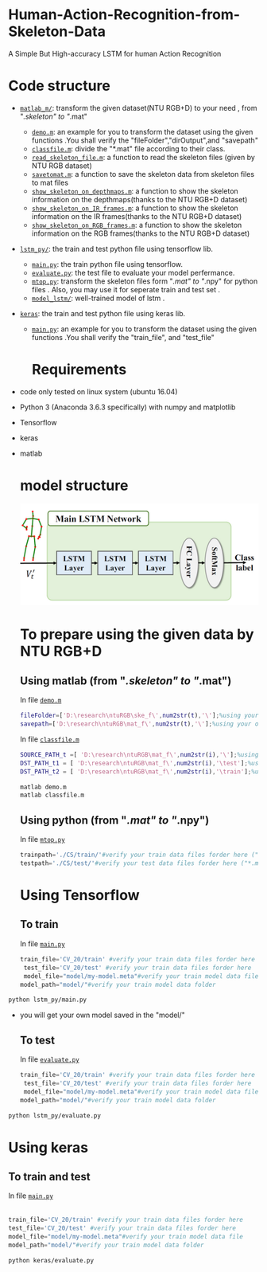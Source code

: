 # Human-Action-Recognition-from-Skeleton-Data

A Simple But High-accuracy LSTM for human Action Recognition

# Code structure

-   [`matlab_m/`](matlab_m/): transform the given dataset(NTU RGB+D) to your need , from "*.skeleton" to "*.mat"
    
    -   [`demo.m`](matlab_m/demo.m): an example for you to transform the dataset using the given functions .You shall verify the "fileFolder","dirOutput",and "savepath"
    -   [`classfile.m`](matlab_m/classfile.m): divide the "*.mat" file according to their class.
    -   [`read_skeleton_file.m`](matlab_m/read_skeleton_file.m): a function to read the skeleton files (given by NTU RGB dataset)
    -   [`savetomat.m`](matlab_m/savetomat.m): a function to save the skeleton data from skeleton files to mat files
    -   [`show_skeleton_on_depthmaps.m`](matlab_m/show_skeleton_on_depthmaps.m): a function to show the skeleton information on the depthmaps(thanks to the NTU RGB+D dataset)
    -   [`show_skeleton_on_IR_frames.m`](matlab_m/show_skeleton_on_IR_frames.m): a function to show the skeleton information on the IR frames(thanks to the NTU RGB+D dataset)
    -   [`show_skeleton_on_RGB_frames.m`](matlab_m/show_skeleton_on_RGB_frames.m): a function to show the skeleton information on the RGB frames(thanks to the NTU RGB+D dataset)
-   [`lstm_py/`](lstm_py/): the train and test python file using tensorflow lib.
    
    -   [`main.py`](lstm_py/main.py): the train python file using tensorflow.
    -   [`evaluate.py`](lstm_py/evaluate.py): the test file to evaluate your model perfermance.
    -   [`mtop.py`](lstm_py/mtop.py): transform the skeleton files form "*.mat" to "*.npy" for python files . Also, you may use it for seperate train and test set .
    -   [`model_lstm/`](lstm_py/model_lstm): well-trained model of lstm .
-   [`keras`](keras): the train and test python file using keras lib.
    
    -   [`main.py`](keras/main.py): an example for you to transform the dataset using the given functions .You shall verify the "train_file", and "test_file"
        
        # Requirements
        
-   code only tested on linux system (ubuntu 16.04)
    
-   Python 3 (Anaconda 3.6.3 specifically) with numpy and matplotlib
    
-   Tensorflow
    
-   keras
    
-   matlab
    
    # model structure
    
    ![model](model_lstm.jpg)
    
    # To prepare using the given data by NTU RGB+D
    
    ## Using matlab (from "*.skeleton" to "*.mat")
    
    In file [`demo.m`](matlab_m/demo.m)
    
    ```matlab
    fileFolder=['D:\research\ntuRGB\ske_f\',num2str(t),'\'];%using your own dataset path
    savepath=['D:\research\ntuRGB\mat_f\',num2str(t),'\'];%using your own save path
    ```
    
    In file [`classfile.m`](matlab_m/classfile.m)
    
    ```matlab
    SOURCE_PATH_t =[ 'D:\research\ntuRGB\mat_f\',num2str(i),'\'];%using your own "*.mat" files path  
    DST_PATH_t1 = [ 'D:\research\ntuRGB\mat_f\',num2str(i),'\test'];%using your own wanted test set saved path
    DST_PATH_t2 = [ 'D:\research\ntuRGB\mat_f\',num2str(i),'\train'];%using your own wanted train set saved path
    ```
    
    ```bash
    matlab demo.m
    matlab classfile.m
    ```
    
    ## Using python (from "*.mat" to "*.npy")
    
    In file [`mtop.py`](lstm_py/mtop.py)
    
    ```python
    trainpath='./CS/train/'#verify your train data files forder here ("*.mat" file)
    testpath='./CS/test/'#verify your test data files forder here ("*.mat" file)
    ```
    
    # Using Tensorflow
    
    ## To train
    
    In file [`main.py`](lstm_py/main.py)
    
    ```python
    train_file='CV_20/train' #verify your train data files forder here
     test_file='CV_20/test' #verify your train data files forder here
     model_file="model/my-model.meta"#verify your train model data file
    model_path="model/"#verify your train model data folder
    ```
    

```bash
python lstm_py/main.py
```

-   you will get your own model saved in the "model/"
    
    ## To test
    
    In file [`evaluate.py`](lstm_py/evaluate.py)
    
    ```python
    train_file='CV_20/train' #verify your train data files forder here
     test_file='CV_20/test' #verify your train data files forder here
     model_file="model/my-model.meta"#verify your train model data file
    model_path="model/"#verify your train model data folder
    ```
    

```bash
python lstm_py/evaluate.py
```

# Using keras

## To train and test

In file [`main.py`](keras/main.py)

```python

train_file='CV_20/train' #verify your train data files forder here 
test_file='CV_20/test' #verify your train data files forder here 
model_file="model/my-model.meta"#verify your train model data file
model_path="model/"#verify your train model data folder
```

```bash
python keras/evaluate.py
```
